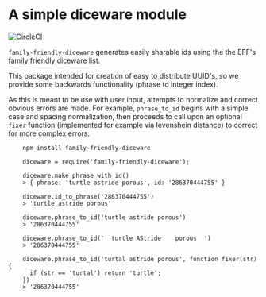 # A simple diceware module
[![CircleCI](https://circleci.com/gh/JacksonKearl/family-friendly-diceware.svg?style=svg)](https://circleci.com/gh/JacksonKearl/family-friendly-diceware)

`family-friendly-diceware` generates easily sharable ids using the the EFF's [family friendly diceware list](https://www.eff.org/deeplinks/2016/07/new-wordlists-random-passphrases).

This package intended for creation of easy to distribute UUID's, so we provide some backwards functionality (phrase to integer index).

As this is meant to be use with user input, attempts to normalize and correct obvious errors are made. For example, `phrase_to_id` begins
with a simple case and spacing normalization, then proceeds to call upon an optional `fixer` function (implemented for example via levenshein distance) to correct for more complex errors.

```
    npm install family-friendly-diceware
```

```
    diceware = require('family-friendly-diceware');

    diceware.make_phrase_with_id()
    > { phrase: 'turtle astride porous', id: '286370444755' }

    diceware.id_to_phrase('286370444755')
    > 'turtle astride porous'

    diceware.phrase_to_id('turtle astride porous')
    > '286370444755'

    diceware.phrase_to_id('  turtle AStride    porous  ')
    > '286370444755'

    diceware.phrase_to_id('turtal astride porous', function fixer(str) {
      if (str == 'turtal') return 'turtle';
    })
    > '286370444755'
```
